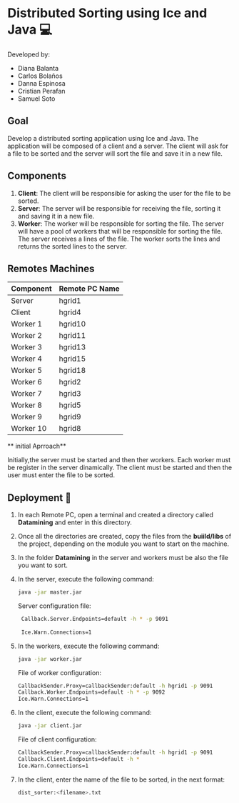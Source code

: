 # **Distributed Sorting using Ice and Java** 💻

Developed by: 

- Diana Balanta
- Carlos Bolaños
- Danna Espinosa
- Cristian Perafan
- Samuel Soto

## **Goal**

Develop a distributed sorting application using Ice and Java. The application will be composed of a client and a server. The client will ask for a file to be sorted and the server will sort the file and save it in a new file.

## **Components**

1. **Client**: The client will be responsible for asking the user for the file to be sorted.
2. **Server**: The server will be responsible for receiving the file, sorting it and saving it in a new file.
3. **Worker**: The worker will be responsible for sorting the file. The server will have a pool of workers that will be responsible for sorting the file. The server receives a lines of the file. The worker sorts the lines and returns the sorted lines to the server. 

## **Remotes Machines**

| Component| Remote PC Name |
|----------|----------|
|   Server   |   hgrid1   |
|   Client   |   hgrid4   |
|   Worker 1   |   hgrid10   |
|   Worker 2  |   hgrid11   |
|   Worker 3  |   hgrid13   |
|   Worker 4   |  hgrid15   |
|   Worker 5   |   hgrid18   |
|   Worker 6   |   hgrid2   |
|   Worker 7   |   hgrid3   |
|   Worker 8   |   hgrid5   |
|   Worker 9   |   hgrid9   |
|   Worker 10   |   hgrid8   |

** initial Aprroach**

Initially,the server must be started and then ther workers. Each worker must be register in the server dinamically. The client must be started and then the user must enter the file to be sorted.

## **Deployment** 🚀

1. In each Remote PC, open a terminal and created a directory called **Datamining** and enter in this directory.

2. Once all the directories are created, copy the files from the **buiild/libs** of the project, depending on the module you want to start on the machine.

3. In the folder **Datamining** in the server and workers must be also the file you want to sort.

3. In the server, execute the following command:

   ```bash
   java -jar master.jar 
   ```
   Server configuration file:
   ```bash
    Callback.Server.Endpoints=default -h * -p 9091
    
    Ice.Warn.Connections=1
   ```

4. In the workers, execute the following command:
   ```bash
   java -jar worker.jar 
   ```
    File of worker configuration:

    ```bash
    CallbackSender.Proxy=callbackSender:default -h hgrid1 -p 9091
    Callback.Worker.Endpoints=default -h * -p 9092
    Ice.Warn.Connections=1
    ```
5. In the client, execute the following command:
    ```bash
   java -jar client.jar 
   ```
   File of client configuration:
    ```bash
    CallbackSender.Proxy=callbackSender:default -h hgrid1 -p 9091
    Callback.Client.Endpoints=default -h *
    Ice.Warn.Connections=1
   ```
   
4. In the client, enter the name of the file to be sorted, in the next format:
   ```bash
   dist_sorter:<filename>.txt
   ```